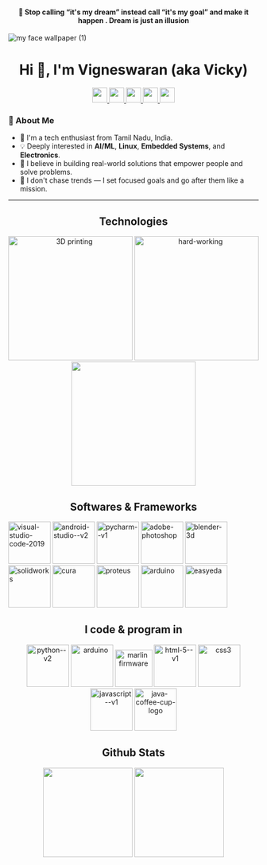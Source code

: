 <h4 align="center">🚀 Stop calling “it's my dream” instead call “it's my goal” and make it happen . Dream is just an illusion</h3>

![my face wallpaper (1)](https://github.com/user-attachments/assets/85f35c45-d49c-4f6f-9fbf-287cdcf76558)


<h1 align="center">Hi 👋, I'm Vigneswaran (aka Vicky)</h1>

<p align="center">
  <a href="mailto:vertexvigneshwaran@gmail.com" target="_blank">
    <img src="https://img.shields.io/badge/Gmail-D14836?style=for-the-badge&logo=gmail&logoColor=white" height="30"/>
  </a>
  <a href="https://www.linkedin.com/in/vigneswaran-s-3183a9288/" target="_blank">
    <img src="https://img.shields.io/badge/LinkedIn-0077B5?style=for-the-badge&logo=linkedin&logoColor=white" height="30"/>
  </a>
  <a href="https://wa.me/+919843314236" target="_blank">
    <img src="https://img.shields.io/badge/WhatsApp-25D366?style=for-the-badge&logo=whatsapp&logoColor=white" height="30"/>
  </a>
  <a href="https://t.me/Vigneshwaran_techie" target="_blank">
    <img src="https://img.shields.io/badge/Telegram-2CA5E0?style=for-the-badge&logo=telegram&logoColor=white" height="30"/>
  </a>
  <a href="https://discord.com/users/1189199521121579071" target="_blank">
    <img src="https://img.shields.io/badge/Discord-7289DA?style=for-the-badge&logo=discord&logoColor=white" height="30"/>
  </a>
</p>

### 🧠 About Me

- 👋 I'm a tech enthusiast from Tamil Nadu, India.
- 💡 Deeply interested in **AI/ML**, **Linux**, **Embedded Systems**, and **Electronics**.
- 📱 I believe in building real-world solutions that empower people and solve problems.
- 🎯 I don't chase trends — I set focused goals and go after them like a mission.

---

<h2 align="center">Technologies</h2>
<p align="center">
  <img  height="250" src="https://github.com/user-attachments/assets/2781c77f-a6a9-46dd-acbf-63d9cfd34db5"  title="3D printing" />
  <img height="250" src="https://github.com/user-attachments/assets/6efe5145-ef04-400e-ac94-bbb24691bbfd" alt="hard-working"/>
   <img height="250" src="https://github.com/user-attachments/assets/d27c7966-340a-4513-8700-b01a6deb7fd8"/>
</p>

<h2 align="center"> Softwares & Frameworks </h2>

<p align="left"> 
  <img width="85" height="85" src="https://img.icons8.com/color/85/visual-studio-code-2019.png" alt="visual-studio-code-2019" title="Visual Studio Code" />
  <img width="85" height="85" src="https://img.icons8.com/color/85/android-studio--v2.png" alt="android-studio--v2" title="Android Studio"/>
  <img width="85" height="85" src="https://img.icons8.com/color/85/pycharm--v1.png" alt="pycharm--v1" title="PyCharm"/>
  <img width="85" height="85" src="https://img.icons8.com/3d-fluency/85/adobe-photoshop.png" alt="adobe-photoshop" title="Adobe Photoshop"/>
  <img width="85" height="85" src="https://img.icons8.com/fluency/85/blender-3d.png" alt="blender-3d" title="Blender 3D"/>
  <img width="85" height="85" src="https://img.icons8.com/color/85/solidworks.png" alt="solidworks" title="SolidWorks"/>
  <img height="85" src="https://upload.wikimedia.org/wikipedia/commons/9/9a/Ultimaker_cura.png" alt="cura" title="Ultimaker Cura"/>
  <img height="85" src="https://miro.medium.com/v2/resize:fit:512/0*v9HoBe1g2EZ8jOPp.png" alt="proteus" title="Proteus"/>
  <img width="85" height="85" src="https://img.icons8.com/color/85/arduino.png" alt="arduino" title="Arduino"/>
  <img width="85" height="85" src="https://cdn.brandfetch.io/idSchM2heb/w/400/h/400/theme/dark/icon.jpeg?c=1dxbfHSJFAPEGdCLU4o5B" alt="easyeda" title=""/>
  
  
</p>

<h2 align="center">I code & program in</h2>

<p align="center"> 
  <img width="85" height="85" src="https://img.icons8.com/color/85/python--v2.png" alt="python--v2" title="Python"/>
  <img width="85" height="85" src="https://img.icons8.com/nolan/85/arduino.png" alt="arduino" title="Arduino"/>
  <img height="75" src="https://github.com/user-attachments/assets/b3de2533-ca9e-4d06-a214-f0a398a1f817" alt="marlin firmware" title="Marlin Firmware"/>
  <img width="85" height="85" src="https://img.icons8.com/color/85/html-5--v1.png" alt="html-5--v1" title="HTML5"/>
  <img width="85" height="85" src="https://img.icons8.com/color/85/css3.png" alt="css3" title="CSS3"/>
  <img width="85" height="85" src="https://img.icons8.com/color/85/javascript--v1.png" alt="javascript--v1" title="JavaScript"/>
  <img width="85" height="85" src="https://img.icons8.com/3d-fluency/85/java-coffee-cup-logo.png" alt="java-coffee-cup-logo" title="Java"/>
</p>


<h2 align="center">Github Stats</h2>

<p align="center">
  <img src="https://github-readme-stats.vercel.app/api?username=vertexvignesh&show_icons=true&theme=dark" height="180"/>
  <img src="https://github-readme-stats.vercel.app/api/top-langs?username=vertexvignesh&layout=compact&theme=dark" height="180"/>
</p>

